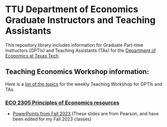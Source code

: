 # TTU Department of Economics Graduate Instructors and Teaching Assistants

This repository library includes information for Graduate Part-time Instructors (GPTIs) and Teaching Assistants (TAs) for the [Department of Economics at Texas Tech](https://www.depts.ttu.edu/economics/).

## Teaching Economics Workshop information:

Here is a [list of the topics](https://github.com/jameskemper/TTU_ECO_GPTIs_TAs/blob/main/Economics%20Teaching%20Workshop%20topic%20list.pdf) for the weekly Teaching Workshop for GPTIs and TAs.

### [ECO 2305 Principles of Economics resources](https://github.com/jameskemper/TTU_ECO_GPTIs_TAs/tree/main/ECO_2305_resources)

- [PowerPoints from Fall 2023](https://github.com/jameskemper/TTU_ECO_GPTIs_TAs/tree/main/ECO_2305_resources/Pearson_PP_slides) (These slides are from Pearson, and have been edited for my Fall 2023 classes)
